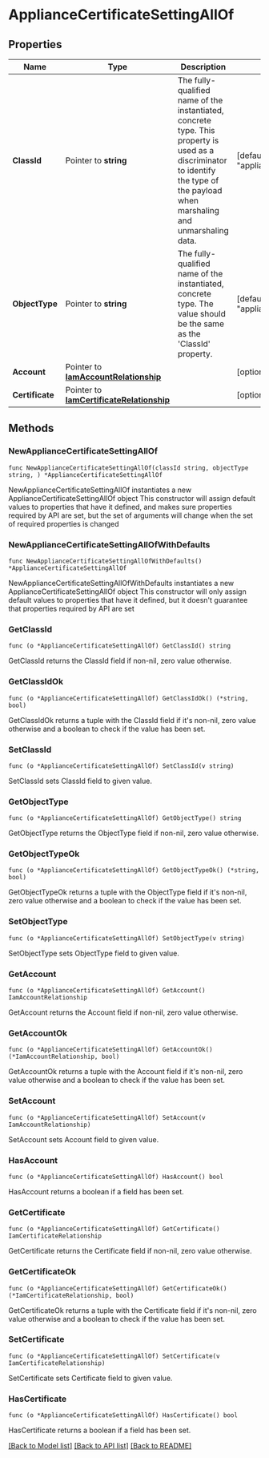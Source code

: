 # ApplianceCertificateSettingAllOf

## Properties

Name | Type | Description | Notes
------------ | ------------- | ------------- | -------------
**ClassId** | Pointer to **string** | The fully-qualified name of the instantiated, concrete type. This property is used as a discriminator to identify the type of the payload when marshaling and unmarshaling data. | [default to "appliance.CertificateSetting"]
**ObjectType** | Pointer to **string** | The fully-qualified name of the instantiated, concrete type. The value should be the same as the &#39;ClassId&#39; property. | [default to "appliance.CertificateSetting"]
**Account** | Pointer to [**IamAccountRelationship**](IamAccountRelationship.md) |  | [optional] 
**Certificate** | Pointer to [**IamCertificateRelationship**](IamCertificateRelationship.md) |  | [optional] 

## Methods

### NewApplianceCertificateSettingAllOf

`func NewApplianceCertificateSettingAllOf(classId string, objectType string, ) *ApplianceCertificateSettingAllOf`

NewApplianceCertificateSettingAllOf instantiates a new ApplianceCertificateSettingAllOf object
This constructor will assign default values to properties that have it defined,
and makes sure properties required by API are set, but the set of arguments
will change when the set of required properties is changed

### NewApplianceCertificateSettingAllOfWithDefaults

`func NewApplianceCertificateSettingAllOfWithDefaults() *ApplianceCertificateSettingAllOf`

NewApplianceCertificateSettingAllOfWithDefaults instantiates a new ApplianceCertificateSettingAllOf object
This constructor will only assign default values to properties that have it defined,
but it doesn't guarantee that properties required by API are set

### GetClassId

`func (o *ApplianceCertificateSettingAllOf) GetClassId() string`

GetClassId returns the ClassId field if non-nil, zero value otherwise.

### GetClassIdOk

`func (o *ApplianceCertificateSettingAllOf) GetClassIdOk() (*string, bool)`

GetClassIdOk returns a tuple with the ClassId field if it's non-nil, zero value otherwise
and a boolean to check if the value has been set.

### SetClassId

`func (o *ApplianceCertificateSettingAllOf) SetClassId(v string)`

SetClassId sets ClassId field to given value.


### GetObjectType

`func (o *ApplianceCertificateSettingAllOf) GetObjectType() string`

GetObjectType returns the ObjectType field if non-nil, zero value otherwise.

### GetObjectTypeOk

`func (o *ApplianceCertificateSettingAllOf) GetObjectTypeOk() (*string, bool)`

GetObjectTypeOk returns a tuple with the ObjectType field if it's non-nil, zero value otherwise
and a boolean to check if the value has been set.

### SetObjectType

`func (o *ApplianceCertificateSettingAllOf) SetObjectType(v string)`

SetObjectType sets ObjectType field to given value.


### GetAccount

`func (o *ApplianceCertificateSettingAllOf) GetAccount() IamAccountRelationship`

GetAccount returns the Account field if non-nil, zero value otherwise.

### GetAccountOk

`func (o *ApplianceCertificateSettingAllOf) GetAccountOk() (*IamAccountRelationship, bool)`

GetAccountOk returns a tuple with the Account field if it's non-nil, zero value otherwise
and a boolean to check if the value has been set.

### SetAccount

`func (o *ApplianceCertificateSettingAllOf) SetAccount(v IamAccountRelationship)`

SetAccount sets Account field to given value.

### HasAccount

`func (o *ApplianceCertificateSettingAllOf) HasAccount() bool`

HasAccount returns a boolean if a field has been set.

### GetCertificate

`func (o *ApplianceCertificateSettingAllOf) GetCertificate() IamCertificateRelationship`

GetCertificate returns the Certificate field if non-nil, zero value otherwise.

### GetCertificateOk

`func (o *ApplianceCertificateSettingAllOf) GetCertificateOk() (*IamCertificateRelationship, bool)`

GetCertificateOk returns a tuple with the Certificate field if it's non-nil, zero value otherwise
and a boolean to check if the value has been set.

### SetCertificate

`func (o *ApplianceCertificateSettingAllOf) SetCertificate(v IamCertificateRelationship)`

SetCertificate sets Certificate field to given value.

### HasCertificate

`func (o *ApplianceCertificateSettingAllOf) HasCertificate() bool`

HasCertificate returns a boolean if a field has been set.


[[Back to Model list]](../README.md#documentation-for-models) [[Back to API list]](../README.md#documentation-for-api-endpoints) [[Back to README]](../README.md)


